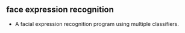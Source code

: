 ## face expression recognition

-   A facial expression recognition program using multiple classifiers.
